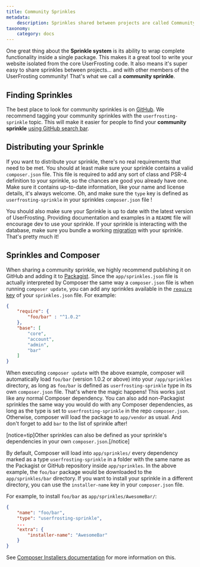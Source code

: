 ```yaml
---
title: Community Sprinkles
metadata:
    description: Sprinkles shared between projects are called Community Sprinkles.
taxonomy:
    category: docs
---
```


One great thing about the **Sprinkle system** is its ability to wrap complete functionality inside a single package. This makes it a great tool to write your website isolated from the core UserFrosting code. It also means it's super easy to share sprinkles between projects... and with other members of the UserFrosting community! That's what we call a **community sprinkle**.

## Finding Sprinkles

The best place to look for community sprinkles is on [GitHub](https://github.com). We recommend tagging your community sprinkles with the `userfrosting-sprinkle` topic. This will make it easier for people to find your **community sprinkle** [using GitHub search bar](https://github.com/search?q=topic%3Auserfrosting-sprinkle&type=Repositories).

## Distributing your Sprinkle

If you want to distribute your sprinkle, there's no real requirements that need to be met. You should at least make sure your sprinkle contains a valid `composer.json` file. This file is required to add any sort of class and PSR-4 definition to your sprinkle, so the chances are good you already have one. Make sure it contains up-to-date information, like your name and license details, it's always welcome. Oh, and make sure the `type` key is defined as `userfrosting-sprinkle` in your sprinkles `composer.json` file !

You should also make sure your Sprinkle is up to date with the latest version of UserFrosting. Providing documentation and examples in a `README` file will encourage dev to use your sprinkle. If your sprinkle is interacting with the database, make sure you bundle a working [migration](/database/migrations) with your sprinkle. That's pretty much it!

## Sprinkles and Composer

When sharing a community sprinkle, we highly recommend publishing it on GitHub and adding it to [Packagist](https://packagist.org). Since the `app/sprinkles.json` file is actually interpreted by Composer the same way a `composer.json` file is when running `composer update`, you can add any sprinkles available in the [`require` key](https://getcomposer.org/doc/01-basic-usage.md#the-require-key) of your `sprinkles.json` file. For example:

```json
{
    "require": {
        "foo/bar" : "^1.0.2"
    },
    "base": [
        "core",
        "account",
        "admin",
        "bar"
    ]
}
```

When executing `composer update` with the above example, composer will automatically load `foo/bar` (version 1.0.2 or above) into your `/app/sprinkles` directory, as long as `foo/bar` is defined as `userfrosting-sprinkle` type in its own `composer.json` file. That's where the magic happens! This works just like any normal Composer dependency. You can also add non-Packagist sprinkles the same way you would do with any Composer dependencies, as long as the type is set to `userfrosting-sprinkle` in the repo `composer.json`. Otherwise, composer will load the package to `app/vendor` as usual. And don't forget to add `bar` to the list of sprinkle after!

[notice=tip]Other sprinkles can also be defined as your sprinkle's dependencies in your own `composer.json`.[/notice]

By default, Composer will load into `app/sprinkles/` every dependency marked as a type `userfrosting-sprinkle` in a folder with the same name as the Packagist or GitHub repository inside `app/sprinkles`. In the above example, the `foo/bar` package would be downloaded to the `app/sprinkles/bar` directory. If you want to install your sprinkle in a different directory, you can use the `installer-name` key in your `composer.json` file.

For example, to install `foo/bar` as `app/sprinkles/AwesomeBar/`:

```json
{
    "name": "foo/bar",
    "type": "userfrosting-sprinkle",
    ...
    "extra": {
        "installer-name": "AwesomeBar"
    }
}
```

See [Composer Installers documentation](https://github.com/composer/installers#custom-install-names) for more information on this.
